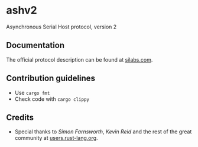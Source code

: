 # ashv2

Asynchronous Serial Host protocol, version 2

## Documentation

The official protocol description can be found
at [silabs.com](https://www.silabs.com/documents/public/user-guides/ug101-uart-gateway-protocol-reference.pdf).

## Contribution guidelines

* Use `cargo fmt`
* Check code with `cargo clippy`

## Credits

* Special thanks to *Simon Farnsworth*, *Kevin Reid* and the rest of the great community
  at [users.rust-lang.org](https://users.rust-lang.org/).
